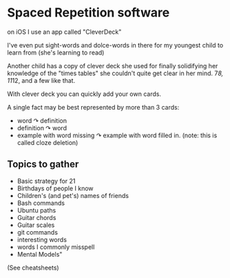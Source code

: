 ﻿# Spaced Repetition software

on iOS I use an app called "CleverDeck"

I've even put sight-words and dolce-words in there for my youngest child to learn from (she's learning to read)

Another child has a copy of clever deck she used for finally solidifying her knowledge of the "times tables" she couldn't quite get clear in her mind. 7*8, 11*12, and a few like that.

With clever deck you can quickly add your own cards.

A single fact may be best represented by more than 3 cards:

 - word &#x21B7; definition
 - definition &#x21B7; word
 - example with word missing &#x21B7; example with word filled in. (note: this is called cloze deletion)

## Topics to gather

 - Basic strategy for 21
 - Birthdays of people I know
 - Children's (and pet's) names of friends
 - Bash commands
 - Ubuntu paths
 - Guitar chords
 - Guitar scales
 - git commands
 - interesting words
 - words I commonly misspell
 - Mental Models"

(See cheatsheets)